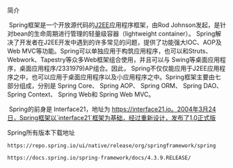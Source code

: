 简介

​		Spring框架是一个开放源代码的[J2EE](https://baike.baidu.com/item/J2EE/110838)应用程序框架，由Rod Johnson发起，是针对bean的生命周期进行管理的轻量级容器（lightweight container）。 Spring解决了开发者在J2EE开发中遇到的许多常见的问题，提供了功能强大IOC、AOP及Web MVC等功能。Spring可以单独应用于构筑应用程序，也可以和Struts、Webwork、Tapestry等众多Web框架组合使用，并且可以与 Swing等桌面应用程序，桌面应用程序/2331979)AP组合。因此， Spring不仅仅能应用于J2EE应用程序之中，也可以应用于桌面应用程序以及小应用程序之中。Spring框架主要由七部分组成，分别是 Spring Core、 Spring AOP、 Spring ORM、 Spring DAO、Spring Context、 Spring Web和 Spring Web MVC。 

​		Spring的前身是 Interface21，地址为 https://interface21.io。2004年3月24日，Spring框架以`interface21`框架为基础，经过重新设计，发布了1.0正式版



Spring所有版本下载地址

```
https://repo.spring.io/ui/native/release/org/springframework/spring
```



```
https://docs.spring.io/spring-framework/docs/4.3.9.RELEASE/
```


